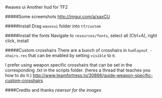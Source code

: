#waves ui
Another hud for TF2

#####Some screenshots
http://imgur.com/a/xaxCU

#####Install
Drag `wavesui` folder into `tf/custom`

#####Install the fonts
Navigate to `resources/fonts`, select all (Ctrl+A), right click, install

#####Custom crosshairs
There are a bunch of crosshairs in `hudlayout - xhairs.res` that can be enabled by setting `visible` to `0`.

I prefer using weapon specific crosshairs that can be set in the corresponding .txt in the scripts folder.
(heres a thread that teaches you how to do it.)
http://www.teamfortress.tv/30866/guide-weapon-specific-custom-crosshairs



####Credits and thanks
_rawrsor for the images_